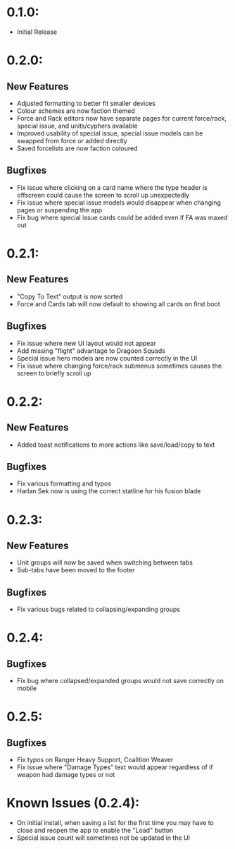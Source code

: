 # 0.1.0:
 - Initial Release

# 0.2.0:
 ## New Features
 - Adjusted formatting to better fit smaller devices
 - Colour schemes are now faction themed
 - Force and Rack editors now have separate pages for current force/rack, special issue, and units/cyphers available
 - Improved usability of special issue, special issue models can be swapped from force or added directly
 - Saved forcelists are now faction coloured
 ## Bugfixes
 - Fix issue where clicking on a card name where the type header is offscreen could cause the screen to scroll up unexpectedly
 - Fix issue where special issue models would disappear when changing pages or suspending the app
 - Fix bug where special issue cards could be added even if FA was maxed out

 # 0.2.1:
 ## New Features
 - "Copy To Text" output is now sorted
 - Force and Cards tab will now default to showing all cards on first boot
 ## Bugfixes
 - Fix issue where new UI layout would not appear
 - Add missing "flight" advantage to Dragoon Squads
 - Special issue hero models are now counted correctly in the UI
 - Fix issue where changing force/rack submenus sometimes causes the screen to briefly scroll up

 # 0.2.2:
 ## New Features
 - Added toast notifications to more actions like save/load/copy to text
 ## Bugfixes
 - Fix various formatting and typos
 - Harlan Sek now is using the correct statline for his fusion blade

 # 0.2.3:
 ## New Features
 - Unit groups will now be saved when switching between tabs
 - Sub-tabs have been moved to the footer
 ## Bugfixes
 - Fix various bugs related to collapsing/expanding groups

 # 0.2.4:
 ## Bugfixes
 - Fix bug where collapsed/expanded groups would not save correctly on mobile

 # 0.2.5:
 ## Bugfixes
 - Fix typos on Ranger Heavy Support, Coalition Weaver
 - Fix issue where "Damage Types" text would appear regardless of if weapon had damage types or not

# Known Issues (0.2.4):
 - On initial install, when saving a list for the first time you may have to close and reopen the app to enable the "Load" button
 - Special issue count will sometimes not be updated in the UI